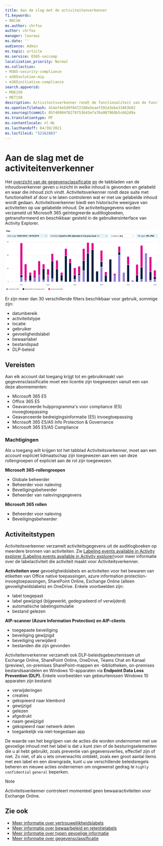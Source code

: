 ```yaml
---
title: Aan de slag met de activiteitenverkenner
f1.keywords:
- NOCSH
ms.author: chrfox
author: chrfox
manager: laurawi
ms.date: ''
audience: Admin
ms.topic: article
ms.service: O365-seccomp
localization_priority: Normal
ms.collection:
- M365-security-compliance
- m365solution-mip
- m365initiative-compliance
search.appverid:
- MOE150
- MET150
description: Activiteitsverkenner rondt de functionaliteit van de functie gegevensclassificatie af door u te laten zien en filteren op de acties die gebruikers uitvoeren op uw gelabelde inhoud.
ms.openlocfilehash: 414ef4e5d9f6472180a5eaef391d3eba33463b02
ms.sourcegitcommit: 05f40904f8278f53643efa76a907968b5c662d9a
ms.translationtype: MT
ms.contentlocale: nl-NL
ms.lasthandoff: 04/30/2021
ms.locfileid: "52162883"
---
```

# <a name="get-started-with-activity-explorer"></a>Aan de slag met de activiteitenverkenner

Het [overzicht van de gegevensclassificatie](data-classification-overview.md) [en](data-classification-content-explorer.md) de tabbladen van de inhoudsverkenner geven u inzicht in welke inhoud is gevonden en gelabeld en waar die inhoud zich vindt. Activiteitsverkenner rondt deze suite met functionaliteit af door u te laten controleren wat er met uw gelabelde inhoud wordt gedaan. Activiteitsverkenner biedt een historische weergave van activiteiten op uw gelabelde inhoud. De activiteitsgegevens worden verzameld uit Microsoft 365 geïntegreerde auditlogboeken, getransformeerd en beschikbaar gesteld in de gebruikersinterface van Activity Explorer. 

![placeholder screenshot overview activity explorer](../media/data-classification-activity-explorer-1.png)

Er zijn meer dan 30 verschillende filters beschikbaar voor gebruik, sommige zijn:

- datumbereik
- activiteitstype
- locatie
- gebruiker
- gevoeligheidslabel
- bewaarlabel
- bestandspad
- DLP-beleid



## <a name="prerequisites"></a>Vereisten

Aan elk account dat toegang krijgt tot en gebruikmaakt van gegevensclassificatie moet een licentie zijn toegewezen vanuit een van deze abonnementen:

- Microsoft 365 E5
- Office 365 E5
- Geavanceerde hulpprogramma's voor compliance (E5) invoegtoepassing
- Geavanceerde bedreigingsinformatie (E5) invoegtoepassing
- Microsoft 365 E5/A5 Info Protection & Governance
- Microsoft 365 E5/A5 Compliance

### <a name="permissions"></a>Machtigingen

 Als u toegang wilt krijgen tot het tabblad Activiteitsverkenner, moet aan een account expliciet lidmaatschap zijn toegewezen aan een van deze rollengroepen of expliciet aan de rol zijn toegewezen.

<!--
> [!IMPORTANT]
> Access to Activity explorer via the Security reader or Device Management role groups or other has been removed-->

**Microsoft 365-rollengroepen**

- Globale beheerder
- Beheerder voor naleving
- Beveiligingsbeheerder
- Beheerder van nalevingsgegevens

**Microsoft 365 rollen**

- Beheerder voor naleving
- Beveiligingsbeheerder

## <a name="activity-types"></a>Activiteitstypen

Activiteitsverkenner verzamelt activiteitsgegevens uit de auditlogboeken op meerdere bronnen van activiteiten. Zie [Labeling events available in Activity explorer (Labeling events available in Activity explorer)](data-classification-activity-explorer-available-events.md)voor meer informatie over de labelactiviteit die activiteit maakt voor Activiteitsverkenner.

**Activiteiten voor** gevoeligheidslabels en activiteiten voor het bewaren van etiketten van Office native toepassingen, azure information protection-invoegtoepassingen, SharePoint Online, Exchange Online (alleen gevoeligheidslabels) en OneDrive.  Enkele voorbeelden zijn:

- label toegepast
- label gewijzigd (bijgewerkt, gedegradeerd of verwijderd)
- automatische labelingsimulatie
- bestand gelezen 

**AIP-scanner (Azure Information Protection) en AIP-clients**

- toegepaste beveiliging
- beveiliging gewijzigd
- beveiliging verwijderd
- bestanden die zijn gevonden 

Activiteitenverkenner  verzamelt ook DLP-beleidsgebeurtenissen uit Exchange Online, SharePoint Online, OneDrive, Teams Chat en Kanaal (preview), on-premises SharePoint-mappen en -bibliotheken, on-premises bestandsaandelen en Windows 10-apparaten via **Endpoint Data Loss Prevention (DLP).** Enkele voorbeelden van gebeurtenissen Windows 10 apparaten zijn bestand:

- verwijderingen
- creaties
- gekopieerd naar klembord
- gewijzigd
- gelezen
- afgedrukt
- naam gewijzigd
- gekopieerd naar netwerk delen
- toegankelijk via niet-toegestaan app 

De waarde van het begrijpen van de acties die worden ondernomen met uw gevoelige inhoud met [](dlp-learn-about-dlp.md) het label is dat u kunt zien of de besturingselementen die u al hebt gebruikt, zoals preventie van gegevensverlies, effectief zijn of niet. Zo niet, of als u iets onverwachts ontdekt, zoals een groot aantal items met een label en een downgrade, kunt u uw verschillende beleidsregels beheren en nieuwe acties ondernemen om ongewenst gedrag te `highly confidential` `general` beperken.

> [!NOTE]
> Activiteitsverkenner controleert momenteel geen bewaaractiviteiten voor Exchange Online.

## <a name="see-also"></a>Zie ook

- [Meer informatie over vertrouwelijkheidslabels](sensitivity-labels.md)
- [Meer informatie over bewaarbeleid en retentielabels](retention.md)
- [Meer informatie over typen gevoelige informatie](sensitive-information-type-learn-about.md)
- [Meer informatie over gegevensclassificatie](data-classification-overview.md)
